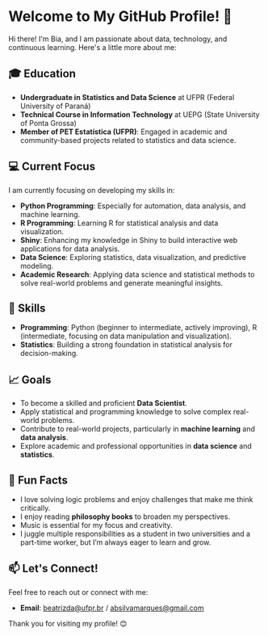 # Welcome to My GitHub Profile! 👋

Hi there! I'm Bia, and I am passionate about data, technology, and continuous learning. Here's a little more about me:

## 🎓 Education
- **Undergraduate in Statistics and Data Science** at UFPR (Federal University of Paraná)  
- **Technical Course in Information Technology** at UEPG (State University of Ponta Grossa)
- **Member of PET Estatística (UFPR)**: Engaged in academic and community-based projects related to statistics and data science.

## 💻 Current Focus
I am currently focusing on developing my skills in:
- **Python Programming**: Especially for automation, data analysis, and machine learning.  
- **R Programming**: Learning R for statistical analysis and data visualization.  
- **Shiny**: Enhancing my knowledge in Shiny to build interactive web applications for data analysis.  
- **Data Science**: Exploring statistics, data visualization, and predictive modeling.  
- **Academic Research**: Applying data science and statistical methods to solve real-world problems and generate meaningful insights.

## 🔧 Skills
- **Programming**: Python (beginner to intermediate, actively improving), R (intermediate, focusing on data manipulation and visualization).
- **Statistics**: Building a strong foundation in statistical analysis for decision-making.

## 📈 Goals
- To become a skilled and proficient **Data Scientist**.
- Apply statistical and programming knowledge to solve complex real-world problems.
- Contribute to real-world projects, particularly in **machine learning** and **data analysis**.
- Explore academic and professional opportunities in **data science** and **statistics**.

## 🌟 Fun Facts
- I love solving logic problems and enjoy challenges that make me think critically.
- I enjoy reading **philosophy books** to broaden my perspectives.
- Music is essential for my focus and creativity.
- I juggle multiple responsibilities as a student in two universities and a part-time worker, but I’m always eager to learn and grow.

## 📫 Let's Connect!
Feel free to reach out or connect with me:
- **Email**: beatrizda@ufpr.br / absilvamarques@gmail.com  

Thank you for visiting my profile! 😊


